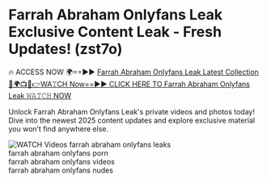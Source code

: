 # Farrah Abraham Onlyfans Leak Exclusive Content Leak - Fresh Updates! (zst7o)

🔥 ACCESS NOW 🌍==►► <a href="https://tinyurl.com/3fjeunct" rel="nofollow">Farrah Abraham Onlyfans Leak Latest Collection</a></h3>
[🔴🌍📺📱👉WA𝚃CH Now==►► CLICK HERE TO Farrah Abraham Onlyfans Leak 𝚆𝙰𝚃𝙲𝙷 NOW](https://tinyurl.com/3fjeunct)

Unlock Farrah Abraham Onlyfans Leak's private videos and photos today! Dive into the newest 2025 content updates and explore exclusive material you won’t find anywhere else.


<a href="https://tinyurl.com/3fjeunct" rel="nofollow" data-target="animated-image.originalLink"><img src="https://camo.githubusercontent.com/8a4f000d20f83aca3bf7ec5f350d767afa0574a8a352519fd8cfa583a6f93a33/68747470733a2f2f692e696d6775722e636f6d2f644a486b345a712e676966" alt="WATCH Videos" data-canonical-src="https://i.imgur.com/dJHk4Zq.gif" style="max-width: 100%; display: inline-block;" data-target="animated-image.originalImage"></a>
farrah abraham onlyfans leaks<br>
farrah abraham onlyfans porn<br>
farrah abraham onlyfans videos<br>
farrah abraham onlyfans nudes
